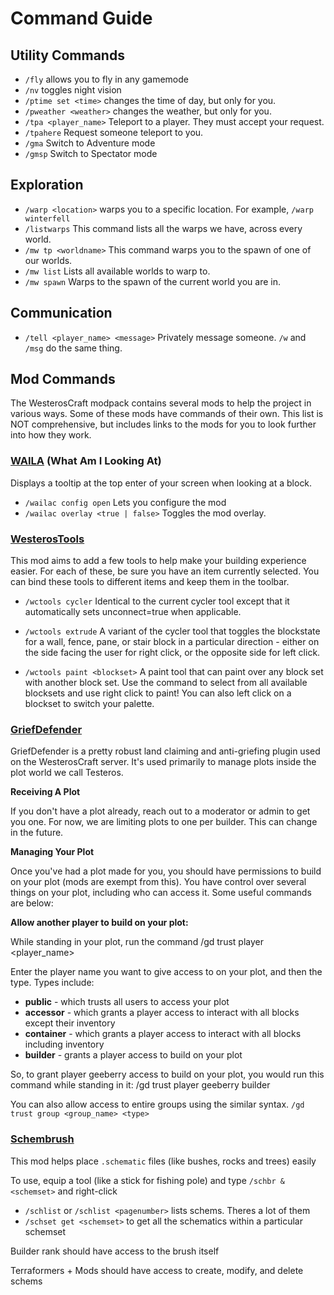 # Command Guide

## Utility Commands

- `/fly` allows you to fly in any gamemode
- `/nv` toggles night vision
- `/ptime set <time>` changes the time of day, but only for you.
- `/pweather <weather>` changes the weather, but only for you.
- `/tpa <player_name>` Teleport to a player. They must accept your request.
- `/tpahere` Request someone teleport to you.
- `/gma` Switch to Adventure mode
- `/gmsp` Switch to Spectator mode

## Exploration

- `/warp <location>` warps you to a specific location. For example, `/warp winterfell`
- `/listwarps` This command lists all the warps we have, across every world.
- `/mw tp <worldname>` This command warps you to the spawn of one of our worlds.
- `/mw list` Lists all available worlds to warp to.
- `/mw spawn` Warps to the spawn of the current world you are in.

## Communication

- `/tell <player_name> <message>` Privately message someone. `/w` and `/msg` do the same thing.

## Mod Commands

The WesterosCraft modpack contains several mods to help the project in various ways. Some of these mods have commands of their own. This list is NOT comprehensive, but includes links to the mods for you to look further into how they work.

### [WAILA](https://www.curseforge.com/minecraft/mc-mods/wthit-forge) (What Am I Looking At)

Displays a tooltip at the top enter of your screen when looking at a block.

- `/wailac config open` Lets you configure the mod
- `/wailac overlay <true | false>` Toggles the mod overlay.

### [WesterosTools](https://github.com/WesterosCraft/WesterosTools)

This mod aims to add a few tools to help make your building experience easier. For each of these, be sure you have an item currently selected. You can bind these tools to different items and keep them in the toolbar.

- `/wctools cycler` Identical to the current cycler tool except that it automatically sets unconnect=true when applicable.

- `/wctools extrude` A variant of the cycler tool that toggles the blockstate for a wall, fence, pane, or stair block in a particular direction - either on the side facing the user for right click, or the opposite side for left click.

- `/wctools paint <blockset>`
  A paint tool that can paint over any block set with another block set. Use the command to select from all available blocksets and use right click to paint! You can also left click on a blockset to switch your palette.

### [GriefDefender](https://docs.griefdefender.com/)

GriefDefender is a pretty robust land claiming and anti-griefing plugin used on the WesterosCraft server. It's used primarily to manage plots inside the plot world we call Testeros.

**Receiving A Plot**

If you don't have a plot already, reach out to a moderator or admin to get you one. For now, we are limiting plots to one per builder. This can change in the future.

**Managing Your Plot**

Once you've had a plot made for you, you should have permissions to build on your plot (mods are exempt from this). You have control over several things on your plot, including who can access it. Some useful commands are below:

**Allow another player to build on your plot:**

While standing in your plot, run the command /gd trust player <player_name> <type>

Enter the player name you want to give access to on your plot, and then the type. Types include:

- **public** - which trusts all users to access your plot
- **accessor** - which grants a player access to interact with all blocks except their inventory
- **container** - which grants a player access to interact with all blocks including inventory
- **builder** - grants a player access to build on your plot

So, to grant player geeberry access to build on your plot, you would run this command while standing in it: /gd trust player geeberry builder

You can also allow access to entire groups using the similar syntax. `/gd trust group <group_name> <type>`

### [Schembrush](https://github.com/WesterosCraft/SchematicBrush)

This mod helps place `.schematic` files (like bushes, rocks and trees) easily

To use, equip a tool (like a stick for fishing pole) and type `/schbr &<schemset>` and right-click

- `/schlist` or `/schlist <pagenumber>` lists schems. Theres a lot of them
- `/schset get <schemset>` to get all the schematics within a particular schemset

Builder rank should have access to the brush itself

Terraformers + Mods should have access to create, modify, and delete schems
